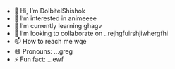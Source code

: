 - 👋 Hi, I’m DolbitelShishok
- 👀 I’m interested in animeeee
- 🌱 I’m currently learning ghagv
- 💞️ I’m looking to collaborate on ..rejhgfuirshjiwhergfhi
- 📫 How to reach me wqe
- 😄 Pronouns: ...greg
- ⚡ Fun fact: ...ewf
<!---drgew
DolbitelShishok/DolbitelShishok is a ✨ special ✨ repository because its `README.md` (this file) appears on your GitHub profile.
You can click the Preview link to take a look at your changes.
---
